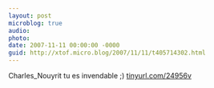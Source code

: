 ```yaml
---
layout: post
microblog: true
audio: 
photo: 
date: 2007-11-11 00:00:00 -0000
guid: http://xtof.micro.blog/2007/11/11/t405714302.html
---
```

Charles_Nouyrit tu es invendable ;)  [tinyurl.com/24956v](http://tinyurl.com/24956v)
